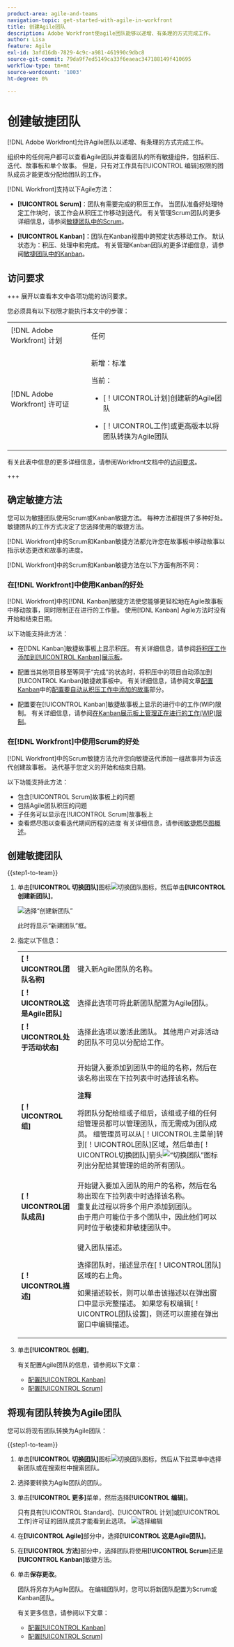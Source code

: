 ```yaml
---
product-area: agile-and-teams
navigation-topic: get-started-with-agile-in-workfront
title: 创建Agile团队
description: Adobe Workfront使agile团队能够以递增、有条理的方式完成工作。
author: Lisa
feature: Agile
exl-id: 3afd16db-7829-4c9c-a981-461990c9dbc8
source-git-commit: 79da9f7ed5149ca33f6eaeac347188149f410695
workflow-type: tm+mt
source-wordcount: '1003'
ht-degree: 0%

---
```


# 创建敏捷团队

<!--Audited: 01/2024-->

[!DNL Adobe Workfront]允许Agile团队以递增、有条理的方式完成工作。

组织中的任何用户都可以查看Agile团队并查看团队的所有敏捷组件，包括积压、迭代、故事板和单个故事。 但是，只有对工作具有[!UICONTROL 编辑]权限的团队成员才能更改分配给团队的工作。

[!DNL Workfront]支持以下Agile方法：

* **[!UICONTROL Scrum]**：团队有需要完成的积压工作。 当团队准备好处理特定工作块时，该工作会从积压工作移动到迭代。 有关管理Scrum团队的更多详细信息，请参阅[敏捷团队中的Scrum](../../agile/use-scrum-in-an-agile-team/scrum-in-an-agile-team.md)。

* **[!UICONTROL Kanban]：**&#x200B;团队在Kanban视图中跨预定状态移动工作。 默认状态为：积压、处理中和完成。 有关管理Kanban团队的更多详细信息，请参阅[敏捷团队中的Kanban](../../agile/use-kanban-in-an-agile-team/using-kanban-in-an-agile-team.md)。

## 访问要求

+++ 展开以查看本文中各项功能的访问要求。

您必须具有以下权限才能执行本文中的步骤：

<table style="table-layout:auto"> 
 <col> 
 </col> 
 <col> 
 </col> 
 <tbody> 
  <tr> 
   <td role="rowheader">[!DNL Adobe Workfront] 计划</td> 
   <td> <p>任何</p> </td> 
  </tr> 
  <tr> 
   <td role="rowheader">[!DNL Adobe Workfront] 许可证</td> 
   <td> <p>新增：标准</p>
   当前： 
   <ul><li><p>[！UICONTROL计划]创建新的Agile团队</p></li> 
   <li><p>[！UICONTROL工作]或更高版本以将团队转换为Agile团队</p></li></ul> </td> 
  </tr> 
 </tbody> 
</table>

有关此表中信息的更多详细信息，请参阅Workfront文档中的[访问要求](/help/quicksilver/administration-and-setup/add-users/access-levels-and-object-permissions/access-level-requirements-in-documentation.md)。

+++

## 确定敏捷方法

您可以为敏捷团队使用Scrum或Kanban敏捷方法。 每种方法都提供了多种好处。 敏捷团队的工作方式决定了您选择使用的敏捷方法。

[!DNL Workfront]中的Scrum和Kanban敏捷方法都允许您在故事板中移动故事以指示状态更改和故事的进度。

[!DNL Workfront]中的Scrum和Kanban敏捷方法在以下方面有所不同：

### 在[!DNL Workfront]中使用Kanban的好处

[!DNL Workfront]中的[!DNL Kanban]敏捷方法使您能够更轻松地在Agile故事板中移动故事，同时限制正在进行的工作量。 使用[!DNL Kanban] Agile方法时没有开始和结束日期。

以下功能支持此方法：

* 在[!DNL Kanban]敏捷故事板上显示积压。
有关详细信息，请参阅[将积压工作添加到[!UICONTROL Kanban]展示板](../../agile/use-kanban-in-an-agile-team/view-the-backlog-on-the-kanban-board.md)。

* 配置当其他项目移至等同于“完成”的状态时，将积压中的项目自动添加到[!UICONTROL Kanban]敏捷故事板中。
有关详细信息，请参阅文章[配置Kanban](../../agile/get-started-with-agile-in-workfront/configure-kanban.md)中的[配置要自动从积压工作中添加的故事](../../agile/get-started-with-agile-in-workfront/configure-kanban.md#configur5)部分。

* 配置要在[!UICONTROL Kanban]敏捷故事板上显示的进行中的工作(WIP)限制。
有关详细信息，请参阅[在Kanban展示板上管理正在进行的工作(WIP)限制](../../agile/use-kanban-in-an-agile-team/work-in-progress-limit-on-the-kanban-board.md)。

### 在[!DNL Workfront]中使用Scrum的好处

[!DNL Workfront]中的Scrum敏捷方法允许您向敏捷迭代添加一组故事并为该迭代创建故事板。 迭代基于您定义的开始和结束日期。

以下功能支持此方法：

* 包含[!UICONTROL Scrum]故事板上的问题
* 包括Agile团队积压的问题
* 子任务可以显示在[!UICONTROL Scrum]故事板上
* 查看燃尽图以查看迭代期间历程的进度
有关详细信息，请参阅[敏捷燃尽图概述](../../agile/use-scrum-in-an-agile-team/burndown/burndown-chart-overview.md)。

## 创建敏捷团队

{{step1-to-team}}

1. 单击&#x200B;**[!UICONTROL 切换团队]**&#x200B;图标![切换团队图标](assets/switch-team-icon.png)，然后单击&#x200B;**[!UICONTROL 创建新团队]**。

   ![选择“创建新团队”](assets/create-new-team.png)

   此时将显示“新建团队”框。

1. 指定以下信息：

   <table style="table-layout:auto"> 
    <col> 
    <col> 
    <tbody> 
     <tr> 
      <td role="rowheader"><strong>[！UICONTROL团队名称]</strong> </td> 
      <td>键入新Agile团队的名称。</td> 
     </tr> 
     <tr> 
      <td role="rowheader"><strong>[！UICONTROL这是Agile团队]</strong> </td> 
      <td>选择此选项可将此新团队配置为Agile团队。</td> 
     </tr>

   <tr> 
      <td role="rowheader"><strong>[！UICONTROL处于活动状态]</strong> </td> 
      <td>选择此选项以激活此团队。 其他用户对非活动的团队不可见以分配给工作。 </td> 
     </tr>


   <tr data-mc-conditions="QuicksilverOrClassic.Quicksilver"> 
      <td role="rowheader"><strong>[！UICONTROL组]</strong> </td> 
      <td> <p>开始键入要添加到团队中的组的名称，然后在该名称出现在下拉列表中时选择该名称。</p> <p><b>注释</b></p> <p> 将团队分配给组或子组后，该组或子组的任何组管理员都可以管理团队，而无需成为团队成员。 组管理员可以从[！UICONTROL主菜单]转到[！UICONTROL团队]区域，然后单击[！UICONTROL切换团队]箭头<img src="assets/switch-team-icon.png" alt="“切换团队”图标">列出分配给其管理的组的所有团队。</p> </td> 
     </tr> 
     <tr> 
      <td role="rowheader"><strong>[！UICONTROL团队成员]</strong> </td> 
      <td>开始键入要加入团队的用户的名称，然后在名称出现在下拉列表中时选择该名称。<br>重复此过程以将多个用户添加到团队。<br>由于用户可能位于多个团队中，因此他们可以同时位于敏捷和非敏捷团队中。</td> 
     </tr> 
     <tr> 
      <td role="rowheader"><strong>[！UICONTROL描述]</strong> </td> 
      <td><p>键入团队描述。</p> <p>选择团队时，描述显示在[！UICONTROL团队]区域的右上角。</p>
      <p>如果描述较长，则可以单击该描述以在弹出窗口中显示完整描述。 如果您有权编辑[！UICONTROL团队设置]，则还可以直接在弹出窗口中编辑描述。</p></td>
     </tr> 
    </tbody> 
   </table>

1. 单击&#x200B;**[!UICONTROL 创建]**。

   有关配置Agile团队的信息，请参阅以下文章：

   * [配置[!UICONTROL Kanban]](../../agile/get-started-with-agile-in-workfront/configure-kanban.md)
   * [配置[!UICONTROL Scrum]](../../agile/get-started-with-agile-in-workfront/configure-scrum.md)

## 将现有团队转换为Agile团队

您可以将现有团队转换为Agile团队：

{{step1-to-team}}

1. 单击&#x200B;**[!UICONTROL 切换团队]**&#x200B;图标![切换团队图标](assets/switch-team-icon.png)，然后从下拉菜单中选择新团队或在搜索栏中搜索团队。

1. 选择要转换为Agile团队的团队。
1. 单击&#x200B;**[!UICONTROL 更多]**&#x200B;菜单，然后选择&#x200B;**[!UICONTROL 编辑]**。

   只有具有[!UICONTROL Standard]、[!UICONTROL 计划]或[!UICONTROL 工作]许可证的团队成员才能看到此选项。
   ![选择编辑](assets/edit-team-settings.png)

1. 在&#x200B;**[!UICONTROL Agile]**&#x200B;部分中，选择&#x200B;**[!UICONTROL 这是Agile团队]**。

1. 在&#x200B;**[!UICONTROL 方法]**&#x200B;部分中，选择团队将使用&#x200B;**[!UICONTROL Scrum]**&#x200B;还是&#x200B;**[!UICONTROL Kanban]**&#x200B;敏捷方法。

1. 单击&#x200B;**保存更改**。

   团队将另存为Agile团队。 在编辑团队时，您可以将新团队配置为Scrum或Kanban团队。

   有关更多信息，请参阅以下文章：

   * [配置[!UICONTROL Kanban]](../../agile/get-started-with-agile-in-workfront/configure-kanban.md)
   * [配置[!UICONTROL Scrum]](../../agile/get-started-with-agile-in-workfront/configure-scrum.md)
